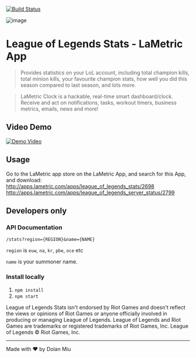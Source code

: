 [![Build Status](https://travis-ci.org/dolanmiu/LoL-LaMetric.svg?branch=master)](https://travis-ci.org/dolanmiu/LoL-LaMetric)

![image](https://user-images.githubusercontent.com/2917613/27892425-7957d7a6-61f7-11e7-8800-16694dabcdc2.png)


# League of Legends Stats - LaMetric App

> Provides statistics on your LoL account, including total champion kills, total minion kills, your favourite champion stats, how well you did this season compared to last season, and lots more.

> LaMetric Clock is a hackable, real-time smart dashboard/clock. Receive and act on notifications, tasks, workout timers, business metrics, emails, news and more!

## Video Demo
[![Demo Video](http://img.youtube.com/vi/DW58gpeTgH4/0.jpg)](http://www.youtube.com/watch?v=DW58gpeTgH4)

## Usage
Go to the LaMetric app store on the LaMetric App, and search for this App, and download:
http://apps.lametric.com/apps/league_of_legends_stats/2698
http://apps.lametric.com/apps/league_of_legends_server_status/2799

## Developers only 

### API Documentation

```
/stats?region={REGION}&name={NAME}
```

`region` is `euw`, `na`, `kr`, `pbe`, `oce` etc

`name` is your summoner name.

### Install locally
1. `npm install`
2. `npm start`

League of Legends Stats isn't endorsed by Riot Games and doesn't reflect the views or opinions of Riot Games or anyone officially involved in producing or managing League of Legends. League of Legends and Riot Games are trademarks or registered trademarks of Riot Games, Inc. League of Legends © Riot Games, Inc.

<hr>

Made with ♥ by Dolan Miu
